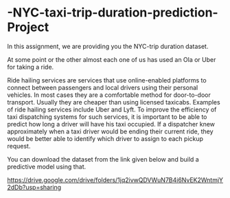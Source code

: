 # -NYC-taxi-trip-duration-prediction-Project
In this assignment, we are providing you the NYC-trip duration dataset.

At some point or the other almost each one of us has used an Ola or Uber for taking a ride. 

Ride hailing services are services that use online-enabled platforms to connect between passengers and local drivers using their personal vehicles. In most cases they are a comfortable method for door-to-door transport. Usually they are cheaper than using licensed taxicabs. Examples of ride hailing services include Uber and Lyft.
To improve the efficiency of taxi dispatching systems for such services, it is important to be able to predict how long a driver will have his taxi occupied. If a dispatcher knew approximately when a taxi driver would be ending their current ride, they would be better able to identify which driver to assign to each pickup request.

You can download the dataset from the link given below and build a predictive model using that.

https://drive.google.com/drive/folders/1jq2ivwQDVWuN7B4i6NvEK2WntmjY2dDb?usp=sharing

